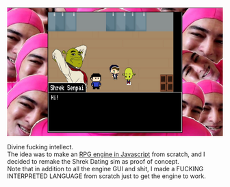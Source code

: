 <p align="center">
  <img src="image.jpg" width=600 height=300 />
</p>
  
Divine fucking intellect.  
The idea was to make an [RPG engine in Javascript](https://github.com/wap-industries/big-dick-engine) from scratch, and I decided to remake the Shrek Dating sim as proof of concept.  
Note that in addition to all the engine GUI and shit, I made a FUCKING INTERPRETED LANGUAGE from scratch just to get the engine to work.  
